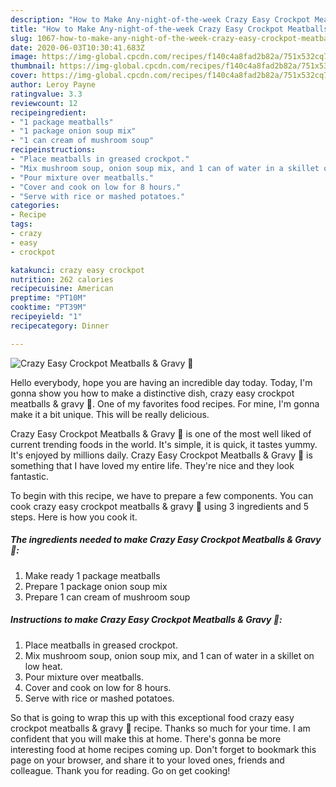 ```yaml
---
description: "How to Make Any-night-of-the-week Crazy Easy Crockpot Meatballs &amp;amp; Gravy 🤪"
title: "How to Make Any-night-of-the-week Crazy Easy Crockpot Meatballs &amp;amp; Gravy 🤪"
slug: 1067-how-to-make-any-night-of-the-week-crazy-easy-crockpot-meatballs-and-amp-gravy
date: 2020-06-03T10:30:41.683Z
image: https://img-global.cpcdn.com/recipes/f140c4a8fad2b82a/751x532cq70/crazy-easy-crockpot-meatballs-gravy-🤪-recipe-main-photo.jpg
thumbnail: https://img-global.cpcdn.com/recipes/f140c4a8fad2b82a/751x532cq70/crazy-easy-crockpot-meatballs-gravy-🤪-recipe-main-photo.jpg
cover: https://img-global.cpcdn.com/recipes/f140c4a8fad2b82a/751x532cq70/crazy-easy-crockpot-meatballs-gravy-🤪-recipe-main-photo.jpg
author: Leroy Payne
ratingvalue: 3.3
reviewcount: 12
recipeingredient:
- "1 package meatballs"
- "1 package onion soup mix"
- "1 can cream of mushroom soup"
recipeinstructions:
- "Place meatballs in greased crockpot."
- "Mix mushroom soup, onion soup mix, and 1 can of water in a skillet on low heat."
- "Pour mixture over meatballs."
- "Cover and cook on low for 8 hours."
- "Serve with rice or mashed potatoes."
categories:
- Recipe
tags:
- crazy
- easy
- crockpot

katakunci: crazy easy crockpot 
nutrition: 262 calories
recipecuisine: American
preptime: "PT10M"
cooktime: "PT39M"
recipeyield: "1"
recipecategory: Dinner

---
```



![Crazy Easy Crockpot Meatballs &amp; Gravy 🤪](https://img-global.cpcdn.com/recipes/f140c4a8fad2b82a/751x532cq70/crazy-easy-crockpot-meatballs-gravy-🤪-recipe-main-photo.jpg)

Hello everybody, hope you are having an incredible day today. Today, I'm gonna show you how to make a distinctive dish, crazy easy crockpot meatballs &amp; gravy 🤪. One of my favorites food recipes. For mine, I'm gonna make it a bit unique. This will be really delicious.

Crazy Easy Crockpot Meatballs &amp; Gravy 🤪 is one of the most well liked of current trending foods in the world. It's simple, it is quick, it tastes yummy. It's enjoyed by millions daily. Crazy Easy Crockpot Meatballs &amp; Gravy 🤪 is something that I have loved my entire life. They're nice and they look fantastic.




To begin with this recipe, we have to prepare a few components. You can cook crazy easy crockpot meatballs &amp; gravy 🤪 using 3 ingredients and 5 steps. Here is how you cook it.

<!--inarticleads1-->

##### The ingredients needed to make Crazy Easy Crockpot Meatballs &amp; Gravy 🤪:

1. Make ready 1 package meatballs
1. Prepare 1 package onion soup mix
1. Prepare 1 can cream of mushroom soup




<!--inarticleads2-->

##### Instructions to make Crazy Easy Crockpot Meatballs &amp; Gravy 🤪:

1. Place meatballs in greased crockpot.
1. Mix mushroom soup, onion soup mix, and 1 can of water in a skillet on low heat.
1. Pour mixture over meatballs.
1. Cover and cook on low for 8 hours.
1. Serve with rice or mashed potatoes.




So that is going to wrap this up with this exceptional food crazy easy crockpot meatballs &amp; gravy 🤪 recipe. Thanks so much for your time. I am confident that you will make this at home. There's gonna be more interesting food at home recipes coming up. Don't forget to bookmark this page on your browser, and share it to your loved ones, friends and colleague. Thank you for reading. Go on get cooking!
